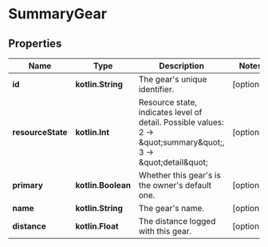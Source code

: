 
# SummaryGear

## Properties
Name | Type | Description | Notes
------------ | ------------- | ------------- | -------------
**id** | **kotlin.String** | The gear&#39;s unique identifier. |  [optional]
**resourceState** | **kotlin.Int** | Resource state, indicates level of detail. Possible values: 2 -&gt; \&quot;summary\&quot;, 3 -&gt; \&quot;detail\&quot; |  [optional]
**primary** | **kotlin.Boolean** | Whether this gear&#39;s is the owner&#39;s default one. |  [optional]
**name** | **kotlin.String** | The gear&#39;s name. |  [optional]
**distance** | **kotlin.Float** | The distance logged with this gear. |  [optional]



